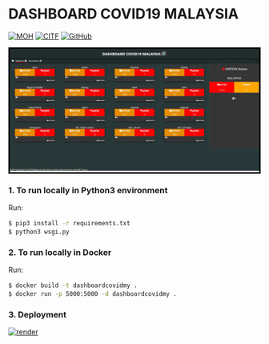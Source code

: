 # DASHBOARD COVID19 MALAYSIA

[![MOH](https://img.shields.io/badge/Epidemic_Reference-MOH_Public_Data-orange)](https://github.com/MoH-Malaysia/covid19-public)
[![CITF](https://img.shields.io/badge/Vaccination_Reference-CITF_Malaysia_Public_Data-blue)](https://github.com/CITF-Malaysia/citf-public)
[![GitHub](https://img.shields.io/badge/API_GitHub_Reference-API_Covid_MY-black)](https://github.com/afiqharith/api-covid-malaysia)

<div align="center" style="border:solid; border-size: 0.4vmin; border-color:black">
  <img src="assets/public/images/web.png">
</div>

### 1. To run locally in Python3 environment

Run:

```sh
$ pip3 install -r requirements.txt
$ python3 wsgi.py
```

### 2. To run locally in Docker

Run:

```sh
$ docker build -t dashboardcovidmy .
$ docker run -p 5000:5000 -d dashboardcovidmy .
```

### 3. Deployment

[![render](https://img.shields.io/badge/Dashboard_Covid_MY-render-088F8F)](https://dashboard-covidmy.onrender.com)
